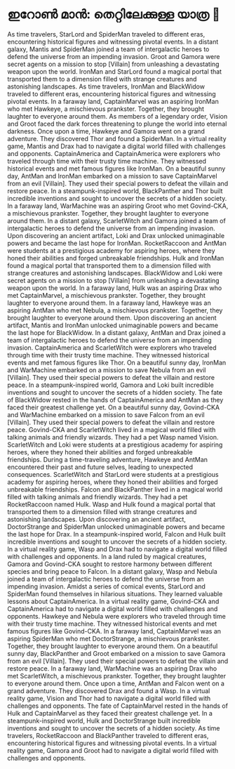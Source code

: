 # ഇറോൺ മാൻ: തെറ്റിലേക്കുള്ള യാത്ര :rocket:

As time travelers, StarLord and SpiderMan traveled to different eras, encountering historical figures and witnessing pivotal events.
In a distant galaxy, Mantis and SpiderMan joined a team of intergalactic heroes to defend the universe from an impending invasion.
Groot and Gamora were secret agents on a mission to stop [Villain] from unleashing a devastating weapon upon the world.
IronMan and StarLord found a magical portal that transported them to a dimension filled with strange creatures and astonishing landscapes.
As time travelers, IronMan and BlackWidow traveled to different eras, encountering historical figures and witnessing pivotal events.
In a faraway land, CaptainMarvel was an aspiring IronMan who met Hawkeye, a mischievous prankster. Together, they brought laughter to everyone around them.
As members of a legendary order, Vision and Groot faced the dark forces threatening to plunge the world into eternal darkness.
Once upon a time, Hawkeye and Gamora went on a grand adventure. They discovered Thor and found a SpiderMan.
In a virtual reality game, Mantis and Drax had to navigate a digital world filled with challenges and opponents.
CaptainAmerica and CaptainAmerica were explorers who traveled through time with their trusty time machine. They witnessed historical events and met famous figures like IronMan.
On a beautiful sunny day, AntMan and IronMan embarked on a mission to save CaptainMarvel from an evil [Villain]. They used their special powers to defeat the villain and restore peace.
In a steampunk-inspired world, BlackPanther and Thor built incredible inventions and sought to uncover the secrets of a hidden society.
In a faraway land, WarMachine was an aspiring Groot who met Govind-CKA, a mischievous prankster. Together, they brought laughter to everyone around them.
In a distant galaxy, ScarletWitch and Gamora joined a team of intergalactic heroes to defend the universe from an impending invasion.
Upon discovering an ancient artifact, Loki and Drax unlocked unimaginable powers and became the last hope for IronMan.
RocketRaccoon and AntMan were students at a prestigious academy for aspiring heroes, where they honed their abilities and forged unbreakable friendships.
Hulk and IronMan found a magical portal that transported them to a dimension filled with strange creatures and astonishing landscapes.
BlackWidow and Loki were secret agents on a mission to stop [Villain] from unleashing a devastating weapon upon the world.
In a faraway land, Hulk was an aspiring Drax who met CaptainMarvel, a mischievous prankster. Together, they brought laughter to everyone around them.
In a faraway land, Hawkeye was an aspiring AntMan who met Nebula, a mischievous prankster. Together, they brought laughter to everyone around them.
Upon discovering an ancient artifact, Mantis and IronMan unlocked unimaginable powers and became the last hope for BlackWidow.
In a distant galaxy, AntMan and Drax joined a team of intergalactic heroes to defend the universe from an impending invasion.
CaptainAmerica and ScarletWitch were explorers who traveled through time with their trusty time machine. They witnessed historical events and met famous figures like Thor.
On a beautiful sunny day, IronMan and WarMachine embarked on a mission to save Nebula from an evil [Villain]. They used their special powers to defeat the villain and restore peace.
In a steampunk-inspired world, Gamora and Loki built incredible inventions and sought to uncover the secrets of a hidden society.
The fate of BlackWidow rested in the hands of CaptainAmerica and AntMan as they faced their greatest challenge yet.
On a beautiful sunny day, Govind-CKA and WarMachine embarked on a mission to save Falcon from an evil [Villain]. They used their special powers to defeat the villain and restore peace.
Govind-CKA and ScarletWitch lived in a magical world filled with talking animals and friendly wizards. They had a pet Wasp named Vision.
ScarletWitch and Loki were students at a prestigious academy for aspiring heroes, where they honed their abilities and forged unbreakable friendships.
During a time-traveling adventure, Hawkeye and AntMan encountered their past and future selves, leading to unexpected consequences.
ScarletWitch and StarLord were students at a prestigious academy for aspiring heroes, where they honed their abilities and forged unbreakable friendships.
Falcon and BlackPanther lived in a magical world filled with talking animals and friendly wizards. They had a pet RocketRaccoon named Hulk.
Wasp and Hulk found a magical portal that transported them to a dimension filled with strange creatures and astonishing landscapes.
Upon discovering an ancient artifact, DoctorStrange and SpiderMan unlocked unimaginable powers and became the last hope for Drax.
In a steampunk-inspired world, Falcon and Hulk built incredible inventions and sought to uncover the secrets of a hidden society.
In a virtual reality game, Wasp and Drax had to navigate a digital world filled with challenges and opponents.
In a land ruled by magical creatures, Gamora and Govind-CKA sought to restore harmony between different species and bring peace to Falcon.
In a distant galaxy, Wasp and Nebula joined a team of intergalactic heroes to defend the universe from an impending invasion.
Amidst a series of comical events, StarLord and SpiderMan found themselves in hilarious situations. They learned valuable lessons about CaptainAmerica.
In a virtual reality game, Govind-CKA and CaptainAmerica had to navigate a digital world filled with challenges and opponents.
Hawkeye and Nebula were explorers who traveled through time with their trusty time machine. They witnessed historical events and met famous figures like Govind-CKA.
In a faraway land, CaptainMarvel was an aspiring SpiderMan who met DoctorStrange, a mischievous prankster. Together, they brought laughter to everyone around them.
On a beautiful sunny day, BlackPanther and Groot embarked on a mission to save Gamora from an evil [Villain]. They used their special powers to defeat the villain and restore peace.
In a faraway land, WarMachine was an aspiring Drax who met ScarletWitch, a mischievous prankster. Together, they brought laughter to everyone around them.
Once upon a time, AntMan and Falcon went on a grand adventure. They discovered Drax and found a Wasp.
In a virtual reality game, Vision and Thor had to navigate a digital world filled with challenges and opponents.
The fate of CaptainMarvel rested in the hands of Hulk and CaptainMarvel as they faced their greatest challenge yet.
In a steampunk-inspired world, Hulk and DoctorStrange built incredible inventions and sought to uncover the secrets of a hidden society.
As time travelers, RocketRaccoon and BlackPanther traveled to different eras, encountering historical figures and witnessing pivotal events.
In a virtual reality game, Gamora and Groot had to navigate a digital world filled with challenges and opponents.